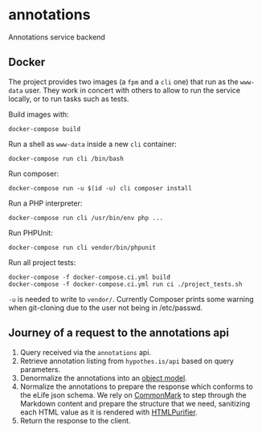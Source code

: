 # annotations
Annotations service backend

## Docker

The project provides two images (a `fpm` and a `cli` one) that run as the `www-data` user. They work in concert with others to allow to run the service locally, or to run tasks such as tests.

Build images with:

```
docker-compose build
```

Run a shell as `www-data` inside a new `cli` container:

```
docker-compose run cli /bin/bash
```

Run composer:

```
docker-compose run -u $(id -u) cli composer install
```

Run a PHP interpreter:

```
docker-compose run cli /usr/bin/env php ...
```

Run PHPUnit:

```
docker-compose run cli vendor/bin/phpunit
```

Run all project tests:

```
docker-compose -f docker-compose.ci.yml build
docker-compose -f docker-compose.ci.yml run ci ./project_tests.sh
```

`-u` is needed to write to `vendor/`. Currently Composer prints some warning when git-cloning due to the user not being in /etc/passwd.

## Journey of a request to the annotations api
1. Query received via the `annotations` api.
1. Retrieve annotation listing from `hypothes.is/api` based on query parameters.
1. Denormalize the annotations into an [object model](src/HypothesisClient/Model/Annotation.php).
1. Normalize the annotations to prepare the response which conforms to the eLife json schema. We rely on [CommonMark](http://commonmark.thephpleague.com/) to step through the Markdown content and prepare the structure that we need, sanitizing each HTML value as it is rendered with [HTMLPurifier](http://htmlpurifier.org/).
1. Return the response to the client.
